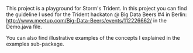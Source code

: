 This project is a playground for Storm's Trident. In this project you can find the guideline I used for the Trident hackaton @ Big Data Beers #4 in Berlin: http://www.meetup.com/Big-Data-Beers/events/112226662/ in the Demo.java file.

You can also find illustrative examples of the concepts I explained in the examples sub-package. 